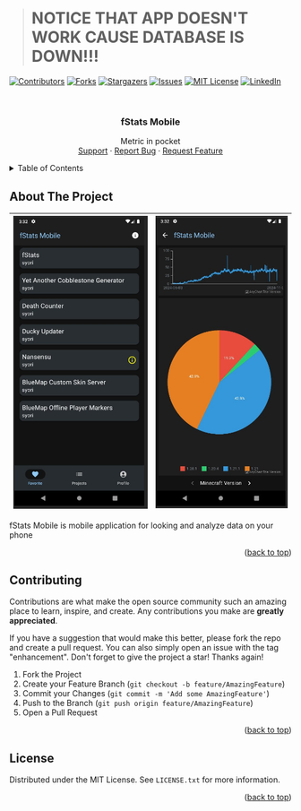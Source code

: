 <!-- Suppress IDEA Warnings -->
<!--suppress ALL -->

> # NOTICE THAT APP DOESN'T WORK CAUSE DATABASE IS DOWN!!!

<a name="readme-top"></a>

[![Contributors][contributors-shield]][contributors-url]
[![Forks][forks-shield]][forks-url]
[![Stargazers][stars-shield]][stars-url]
[![Issues][issues-shield]][issues-url]
[![MIT License][license-shield]][license-url]
[![LinkedIn][linkedin-shield]][linkedin-url]

<br />
<div align="center">

<h3 align="center">fStats Mobile</h3>

  <p align="center">
    Metric in pocket
    <br />
    <a href="https://github.com/fStats/fstats-mobile/issues">Support</a>
    ·
    <a href="https://github.com/fStats/fstats-mobile/issues">Report Bug</a>
    ·
    <a href="https://github.com/fStats/fstats-mobile/issues">Request Feature</a>
  </p>
</div>

<details>
  <summary>Table of Contents</summary>
  <ol>
    <li><a href="#about-the-project">About The Project</a></li>
    <li><a href="#contributing">Contributing</a></li>
    <li><a href="#license">License</a></li>
  </ol>
</details>

## About The Project

| <img src="./assets/demo.png"/> | <img src="./assets/demo2.png"/> |
|--------------------------------|---------------------------------|

fStats Mobile is mobile application for looking and analyze data on your phone

<p align="right">(<a href="#readme-top">back to top</a>)</p>

## Contributing

Contributions are what make the open source community such an amazing place to learn, inspire, and
create. Any
contributions you make are **greatly appreciated**.

If you have a suggestion that would make this better, please fork the repo and create a pull
request. You can also
simply open an issue with the tag "enhancement".
Don't forget to give the project a star! Thanks again!

1. Fork the Project
2. Create your Feature Branch (`git checkout -b feature/AmazingFeature`)
3. Commit your Changes (`git commit -m 'Add some AmazingFeature'`)
4. Push to the Branch (`git push origin feature/AmazingFeature`)
5. Open a Pull Request

<p align="right">(<a href="#readme-top">back to top</a>)</p>

## License

Distributed under the MIT License. See `LICENSE.txt` for more information.

<p align="right">(<a href="#readme-top">back to top</a>)</p>

[contributors-shield]: https://img.shields.io/github/contributors/fStats/fstats-mobile.svg?style=for-the-badge

[contributors-url]: https://github.com/fStats/fstats-mobile/graphs/contributors

[forks-shield]: https://img.shields.io/github/forks/fStats/fstats-mobile.svg?style=for-the-badge

[forks-url]: https://github.com/fStats/fstats-mobile/network/members

[stars-shield]: https://img.shields.io/github/stars/fStats/fstats-mobile.svg?style=for-the-badge

[stars-url]: https://github.com/fStats/fstats-mobile/stargazers

[issues-shield]: https://img.shields.io/github/issues/fStats/fstats-mobile.svg?style=for-the-badge

[issues-url]: https://github.com/fStats/fstats-mobile/issues

[license-shield]: https://img.shields.io/github/license/fStats/fstats-mobile.svg?style=for-the-badge

[license-url]: https://github.com/fStats/fstats-mobile/blob/master/LICENSE.txt

[linkedin-shield]: https://img.shields.io/badge/-LinkedIn-black.svg?style=for-the-badge&logo=linkedin&colorB=555

[linkedin-url]: https://linkedin.com/in/kit-lehto